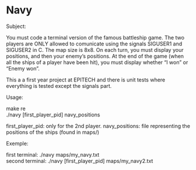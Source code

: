 # Navy

Subject:

You must code a terminal version of the famous battleship game. The two players are ONLY allowed to comunicate using the signals SIGUSER1 and SIGUSER2 in C. The map size is 8x8. On each turn, you must display your positions, and then your enemy’s positions. At the end of the game (when all the ships of a player have been hit), you must display whether “I won” or “Enemy won”.

This a a first year project at EPITECH and there is unit tests where everything is tested except the signals part.

Usage:

make re  
./navy [first_player_pid] navy_positions

first_player_pid: only for the 2nd player.
navy_positions: file representing the positions of the ships (found in maps/)

Exemple:

first terminal: ./navy maps/my_navy.txt  
second terminal: ./navy [first_player_pid] maps/my_navy2.txt
